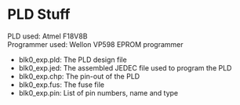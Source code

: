# PLD Stuff
PLD used: Atmel F18V8B<br>
Programmer used: Wellon VP598 EPROM programmer

- blk0_exp.pld: The PLD design file
- blk0_exp.jed: The assembled JEDEC file used to program the PLD
- blk0_exp.chp: The pin-out of the PLD
- blk0_exp.fus: The fuse file
- blk0_exp.pin: List of pin numbers, name and type
